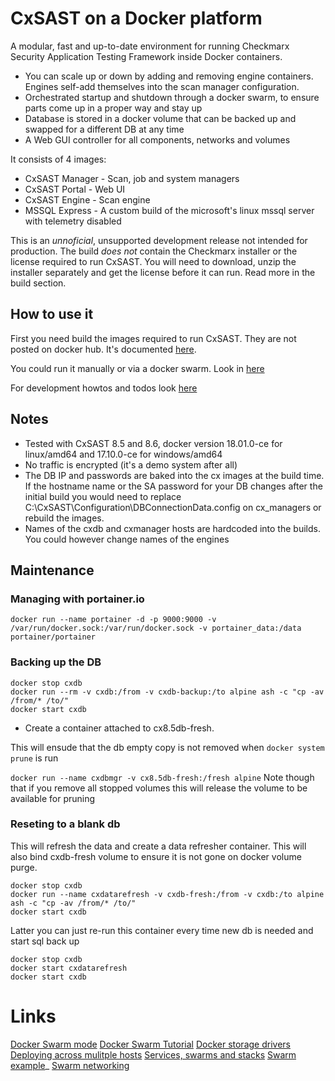 # CxSAST on a Docker platform
A modular, fast and up-to-date environment for running Checkmarx Security Application Testing Framework inside Docker containers.

* You can scale up or down by adding and removing engine containers. Engines self-add themselves into the scan manager configuration.
* Orchestrated startup and shutdown through a docker swarm, to ensure parts come up in a proper way and stay up
* Database is stored in a docker volume that can be backed up and swapped for a different DB at any time
* A Web GUI controller for all components, networks and volumes

It consists of 4 images:
* CxSAST Manager - Scan, job and system managers
* CxSAST Portal - Web UI
* CxSAST Engine - Scan engine
* MSSQL Express - A custom build of the microsoft's linux mssql server with telemetry disabled

This is an *unnoficial*, unsupported development release not intended for production.
The build *does not* contain the Checkmarx installer or the license required to run CxSAST. You will need to download, unzip the installer separately and get the license before it can run. Read more in the build section.

## How to use it

First you need build the images required to run CxSAST. They are not posted on docker hub. It's documented [here](build.md).

You could run it manually or via a docker swarm. Look in [here](run.md)

For development howtos and todos look [here](dev-and-todo.md)

## Notes
* Tested with CxSAST 8.5 and 8.6, docker version 18.01.0-ce for linux/amd64 and 17.10.0-ce for windows/amd64
* No traffic is encrypted (it's a demo system after all)
* The DB IP and passwords are baked into the cx images at the build time. If the hostname name or the SA password for your DB changes after the initial build you would need to replace C:\CxSAST\Configuration\DBConnectionData.config on cx_managers or rebuild the images.
* Names of the cxdb and cxmanager hosts are hardcoded into the builds. You could however change names of the engines

## Maintenance

### Managing with portainer.io
`docker run --name portainer -d -p 9000:9000 -v /var/run/docker.sock:/var/run/docker.sock -v portainer_data:/data portainer/portainer`

### Backing up the DB
```
docker stop cxdb
docker run --rm -v cxdb:/from -v cxdb-backup:/to alpine ash -c "cp -av /from/* /to/"
docker start cxdb
```
* Create a container attached to cx8.5db-fresh.

This will ensude that the db empty copy is not removed when `docker system prune` is run

`docker run --name cxdbmgr -v cx8.5db-fresh:/fresh alpine`
Note though that if you remove all stopped volumes this will release the volume to be available for pruning

### Reseting to a blank db
This will refresh the data and create a data refresher container. This will also bind cxdb-fresh volume to ensure it is not gone on docker volume purge.

```
docker stop cxdb
docker run --name cxdatarefresh -v cxdb-fresh:/from -v cxdb:/to alpine ash -c "cp -av /from/* /to/"
docker start cxdb
```

Latter you can just re-run this container every time new db is needed and start sql back up
```
docker stop cxdb
docker start cxdatarefresh
docker start cxdb
```

# Links

[Docker Swarm mode](https://docs.docker.com/get-started/part4)
[Docker Swarm Tutorial](https://docs.docker.com/engine/swarm/swarm-tutorial/)
[Docker storage drivers](https://docs.docker.com/engine/userguide/storagedriver/imagesandcontainers/#sharing-promotes-smaller-images)
[Deploying across mulitple hosts](https://docs.docker.com/engine/swarm/#feature-highlights)
[Services, swarms and stacks](https://docs.docker.com/get-started/part5/)
[Swarm example](https://github.com/docker/labs/blob/master/beginner/chapters/votingapp.md)_
[Swarm networking](https://docs.docker.com/engine/swarm/networking/)
